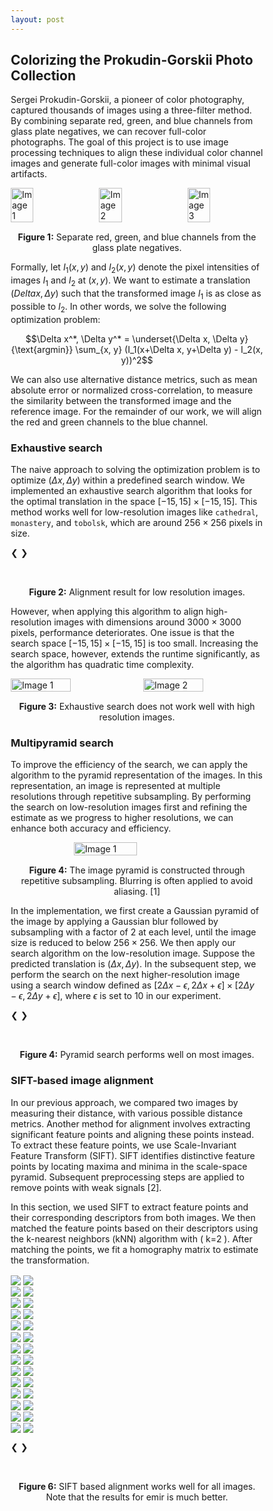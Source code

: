 ```yaml
---
layout: post
---
```


## Colorizing the Prokudin-Gorskii Photo Collection

Sergei Prokudin-Gorskii, a pioneer of color photography, captured thousands of images using a three-filter method. By combining separate red, green, and blue channels from glass plate negatives, we can recover full-color photographs. The goal of this project is to use image processing techniques to align these individual color channel images and generate full-color images with minimal visual artifacts.

<div style="display: flex; justify-content: space-between;">
  <img src="{{ site.baseurl }}/assets/images/red_raw.png" alt="Image 1" style="width: 30%; height: auto;">
  <img src="{{ site.baseurl }}/assets/images/green_raw.png" alt="Image 2" style="width: 30%; height: auto;">
  <img src="{{ site.baseurl }}/assets/images/blue_raw.png" alt="Image 3" style="width: 30%; height: auto;">
</div>
<p style="text-align: center; margin-top: 15px;"><strong>Figure 1:</strong> Separate red, green, and blue channels from the glass plate negatives.</p>

Formally, let $I_1(x, y)$ and $I_2(x, y)$ denote the pixel intensities of images $I_1$ and $I_2$ at $(x, y)$. We want to estimate a translation $(Delta x, \Delta y)$ such that the transformed image $I_1$ is as close as possible to $I_2$. In other words, we solve the following optimization problem:

$$\Delta x^*, \Delta y^* = \underset{\Delta x, \Delta y}{\text{argmin}} \sum_{x, y} (I_1(x+\Delta x, y+\Delta y) - I_2(x, y))^2$$

We can also use alternative distance metrics, such as mean absolute error or normalized cross-correlation, to measure the similarity between the transformed image and the reference image. For the remainder of our work, we will align the red and green channels to the blue channel.

### Exhaustive search

The naive approach to solving the optimization problem is to optimize $(\Delta x, \Delta y)$ within a predefined search window. We implemented an exhaustive search algorithm that looks for the optimal translation in the space $[-15, 15]\times [-15, 15]$. This method works well for low-resolution images like `cathedral`, `monastery`, and `tobolsk`, which are around $256\times 256$ pixels in size.

<head>
<meta name="viewport" content="width=device-width, initial-scale=1">
<style>
* {box-sizing: border-box}
.mySlides1 {display: none}
.mySlides2 {display: none}
img {vertical-align: middle;}

/* Slideshow container */
.slideshow-container {
  max-width: 1000px;
  position: relative;
  margin: auto;
}

/* Container for side-by-side images */
.image-container {
  display: flex;                /* Use flexbox to arrange images side by side */
  justify-content: space-between; /* Ensure equal space between images */
  align-items: center;          /* Center images vertically if they have different heights */
}

/* Style for each side-by-side image */
.side-by-side-image {
  width: 48%;                   /* Adjust width as needed (less than 50% to fit both images in one row) */
  height: auto;                 /* Maintain aspect ratio */
  border: 2px solid #ccc;       /* Border around each image */
  box-sizing: border-box;       /* Include border in width calculation */
}

/* Next & previous buttons */
.prev, .next {
  cursor: pointer;
  position: absolute;
  top: 50%;
  width: auto;
  padding: 16px;
  margin-top: -22px;
  color: white;
  font-weight: bold;
  font-size: 18px;
  transition: 0.6s ease;
  border-radius: 0 3px 3px 0;
  user-select: none;
}

/* Position the "next button" to the right */
.next {
  right: 0;
  border-radius: 3px 0 0 3px;
}

/* On hover, add a black background color with a little bit see-through */
.prev:hover, .next:hover {
  background-color: rgba(0,0,0,0.8);
}

/* The dots/bullets/indicators */
.dot1 {
  cursor: pointer;
  height: 15px;
  width: 15px;
  margin: 0 2px;
  background-color: #bbb;
  border-radius: 50%;
  display: inline-block;
  transition: background-color 0.6s ease;
}

.dot2 {
  cursor: pointer;
  height: 15px;
  width: 15px;
  margin: 0 2px;
  background-color: #bbb;
  border-radius: 50%;
  display: inline-block;
  transition: background-color 0.6s ease;
}

.dot3 {
  cursor: pointer;
  height: 15px;
  width: 15px;
  margin: 0 2px;
  background-color: #bbb;
  border-radius: 50%;
  display: inline-block;
  transition: background-color 0.6s ease;
}

.active, .dot:hover {
  background-color: #717171;
}

/* Fading animation */
.fade {
  animation-name: fade;
  animation-duration: 1.5s;
}

@keyframes fade {
  from {opacity: .4} 
  to {opacity: 1}
}
</style>
</head>

<div class="slideshow-container">

  <div class="mySlides1">
    <div class="image-container">
      <img src="{{ site.baseurl }}/assets/images/raw_cathedral.png" class="side-by-side-image">
      <img src="{{ site.baseurl }}/assets/images/mse_cathedral.png" class="side-by-side-image">
    </div>
  </div>

  <div class="mySlides1">
    <div class="image-container">
      <img src="{{ site.baseurl }}/assets/images/raw_monastery.png" class="side-by-side-image">
      <img src="{{ site.baseurl }}/assets/images/mse_monastery.png" class="side-by-side-image">
    </div>
  </div>

  <div class="mySlides1">
    <div class="image-container">
      <img src="{{ site.baseurl }}/assets/images/raw_tobolsk.png" class="side-by-side-image">
      <img src="{{ site.baseurl }}/assets/images/mse_tobolsk.png" class="side-by-side-image">
    </div>
  </div>

  <a class="prev" onclick="plusSlides(-1, 0)">❮</a>
  <a class="next" onclick="plusSlides(1, 0)">❯</a>

</div>
<br>

<div style="text-align:center">
  <span class="dot1" onclick="currentSlide(1, 0)"></span> 
  <span class="dot1" onclick="currentSlide(2, 0)"></span> 
  <span class="dot1" onclick="currentSlide(3, 0)"></span> 
</div>
<p style="text-align: center; margin-top: 15px;"><strong>Figure 2:</strong> Alignment result for low resolution images.</p>

However, when applying this algorithm to align high-resolution images with dimensions around $3000 \times 3000$ pixels, performance deteriorates. One issue is that the search space $[-15, 15] \times [-15, 15]$ is too small. Increasing the search space, however, extends the runtime significantly, as the algorithm has quadratic time complexity.

<div style="display: flex; justify-content: center; gap: 20px;">
  <img src="{{ site.baseurl }}/assets/images/raw_melons.jpg" alt="Image 1" style="width: 50%; height: auto;">
  <img src="{{ site.baseurl }}/assets/images/mse_melons.jpg" alt="Image 2" style="width: 50%; height: auto;">
</div>
<p style="text-align: center; margin-top: 15px;"><strong>Figure 3:</strong> Exhaustive search does not work well with high resolution images.</p>

### Multipyramid search

To improve the efficiency of the search, we can apply the algorithm to the pyramid representation of the images. In this representation, an image is represented at multiple resolutions through repetitive subsampling. By performing the search on low-resolution images first and refining the estimate as we progress to higher resolutions, we can enhance both accuracy and efficiency.

<div style="display: flex; justify-content: center;">
  <img src="{{ site.baseurl }}/assets/images/pyramid.png" alt="Image 1" style="width: 50%; height: auto;">
</div>
<p style="text-align: center; margin-top: 15px;"><strong>Figure 4:</strong> The image pyramid is constructed through repetitive subsampling. Blurring is often applied to avoid aliasing. [1]</p>

In the implementation, we first create a Gaussian pyramid of the image by applying a Gaussian blur followed by subsampling with a factor of 2 at each level, until the image size is reduced to below $256 \times 256$. We then apply our search algorithm on the low-resolution image. Suppose the predicted translation is $(\Delta x, \Delta y)$. In the subsequent step, we perform the search on the next higher-resolution image using a search window defined as $[2\Delta x - \epsilon, 2\Delta x + \epsilon] \times [2\Delta y - \epsilon, 2\Delta y + \epsilon]$, where $\epsilon$ is set to 10 in our experiment.

<div class="slideshow-container">
  <div class="mySlides2">
    <div class="image-container">
      <img src="{{ site.baseurl }}/assets/images/raw_cathedral.png" class="side-by-side-image">
      <img src="{{ site.baseurl }}/assets/images/pyramid_mse_cathedral.png" class="side-by-side-image">
    </div>
  </div>

  <div class="mySlides2">
    <div class="image-container">
      <img src="{{ site.baseurl }}/assets/images/raw_monastery.png" class="side-by-side-image">
      <img src="{{ site.baseurl }}/assets/images/pyramid_mse_monastery.png" class="side-by-side-image">
    </div>
  </div>

  <div class="mySlides2">
    <div class="image-container">
      <img src="{{ site.baseurl }}/assets/images/raw_tobolsk.png" class="side-by-side-image">
      <img src="{{ site.baseurl }}/assets/images/pyramid_mse_tobolsk.png" class="side-by-side-image">
    </div>
  </div>

  <div class="mySlides2">
    <div class="image-container">
      <img src="{{ site.baseurl }}/assets/images/raw_church.png" class="side-by-side-image">
      <img src="{{ site.baseurl }}/assets/images/pyramid_church.jpg" class="side-by-side-image">
    </div>
  </div>

  <div class="mySlides2">
    <div class="image-container">
      <img src="{{ site.baseurl }}/assets/images/raw_emir.png" class="side-by-side-image">
      <img src="{{ site.baseurl }}/assets/images/pyramid_emir.jpg" class="side-by-side-image">
    </div>
  </div>

  <div class="mySlides2">
    <div class="image-container">
      <img src="{{ site.baseurl }}/assets/images/raw_icon.png" class="side-by-side-image">
      <img src="{{ site.baseurl }}/assets/images/pyramid_icon.jpg" class="side-by-side-image">
    </div>
  </div>

  <div class="mySlides2">
    <div class="image-container">
      <img src="{{ site.baseurl }}/assets/images/raw_harvesters.png" class="side-by-side-image">
      <img src="{{ site.baseurl }}/assets/images/pyramid_harvesters.jpg" class="side-by-side-image">
    </div>
  </div>

  <div class="mySlides2">
    <div class="image-container">
      <img src="{{ site.baseurl }}/assets/images/raw_lady.png" class="side-by-side-image">
      <img src="{{ site.baseurl }}/assets/images/pyramid_lady.jpg" class="side-by-side-image">
    </div>
  </div>

  <div class="mySlides2">
    <div class="image-container">
      <img src="{{ site.baseurl }}/assets/images/raw_melons.jpg" class="side-by-side-image">
      <img src="{{ site.baseurl }}/assets/images/pyramid_melons.jpg" class="side-by-side-image">
    </div>
  </div>

  <div class="mySlides2">
    <div class="image-container">
      <img src="{{ site.baseurl }}/assets/images/raw_onion_church.png" class="side-by-side-image">
      <img src="{{ site.baseurl }}/assets/images/pyramid_onion_church.jpg" class="side-by-side-image">
    </div>
  </div>

  <div class="mySlides2">
    <div class="image-container">
      <img src="{{ site.baseurl }}/assets/images/raw_sculpture.png" class="side-by-side-image">
      <img src="{{ site.baseurl }}/assets/images/pyramid_sculpture.jpg" class="side-by-side-image">
    </div>
  </div>

  <div class="mySlides2">
    <div class="image-container">
      <img src="{{ site.baseurl }}/assets/images/raw_self_portrait.png" class="side-by-side-image">
      <img src="{{ site.baseurl }}/assets/images/pyramid_self_portrait.jpg" class="side-by-side-image">
    </div>
  </div>

  <div class="mySlides2">
    <div class="image-container">
      <img src="{{ site.baseurl }}/assets/images/raw_three_generations.png" class="side-by-side-image">
      <img src="{{ site.baseurl }}/assets/images/pyramid_three_generations.jpg" class="side-by-side-image">
    </div>
  </div>

  <div class="mySlides2">
    <div class="image-container">
      <img src="{{ site.baseurl }}/assets/images/raw_train.png" class="side-by-side-image">
      <img src="{{ site.baseurl }}/assets/images/pyramid_train.jpg" class="side-by-side-image">
    </div>
  </div>

  <a class="prev" onclick="plusSlides(-1, 1)">❮</a>
  <a class="next" onclick="plusSlides(1, 1)">❯</a>

</div>
<br>

<div style="text-align:center">
  <span class="dot2" onclick="currentSlide(1, 1)"></span> 
  <span class="dot2" onclick="currentSlide(2, 1)"></span> 
  <span class="dot2" onclick="currentSlide(3, 1)"></span> 
  <span class="dot2" onclick="currentSlide(4, 1)"></span> 
  <span class="dot2" onclick="currentSlide(5, 1)"></span> 
  <span class="dot2" onclick="currentSlide(6, 1)"></span> 
  <span class="dot2" onclick="currentSlide(7, 1)"></span> 
  <span class="dot2" onclick="currentSlide(8, 1)"></span> 
  <span class="dot2" onclick="currentSlide(9, 1)"></span> 
  <span class="dot2" onclick="currentSlide(10, 1)"></span> 
  <span class="dot2" onclick="currentSlide(11, 1)"></span> 
  <span class="dot2" onclick="currentSlide(12, 1)"></span> 
  <span class="dot2" onclick="currentSlide(13, 1)"></span> 
  <span class="dot2" onclick="currentSlide(14, 1)"></span> 
</div>
<p style="text-align: center; margin-top: 15px;"><strong>Figure 4:</strong> Pyramid search performs well on most images.</p>

### SIFT-based image alignment

In our previous approach, we compared two images by measuring their distance, with various possible distance metrics. Another method for alignment involves extracting significant feature points and aligning these points instead. To extract these feature points, we use Scale-Invariant Feature Transform (SIFT). SIFT identifies distinctive feature points by locating maxima and minima in the scale-space pyramid. Subsequent preprocessing steps are applied to remove points with weak signals [2].

In this section, we used SIFT to extract feature points and their corresponding descriptors from both images. We then matched the feature points based on their descriptors using the k-nearest neighbors (kNN) algorithm with \( k=2 \). After matching the points, we fit a homography matrix to estimate the transformation.

<div class="slideshow-container">

  <div class="mySlides3">
    <div class="image-container">
      <img src="{{ site.baseurl }}/assets/images/raw_cathedral.png" class="side-by-side-image">
      <img src="{{ site.baseurl }}/assets/images/resized_cathedral.jpg" class="side-by-side-image">
    </div>
  </div>

  <div class="mySlides3">
    <div class="image-container">
      <img src="{{ site.baseurl }}/assets/images/raw_monastery.png" class="side-by-side-image">
      <img src="{{ site.baseurl }}/assets/images/resized_monastery.jpg" class="side-by-side-image">
    </div>
  </div>

  <div class="mySlides3">
    <div class="image-container">
      <img src="{{ site.baseurl }}/assets/images/raw_tobolsk.png" class="side-by-side-image">
      <img src="{{ site.baseurl }}/assets/images/resized_tobolsk.jpg" class="side-by-side-image">
    </div>
  </div>

  <div class="mySlides3">
    <div class="image-container">
      <img src="{{ site.baseurl }}/assets/images/raw_church.png" class="side-by-side-image">
      <img src="{{ site.baseurl }}/assets/images/resized_church.jpg" class="side-by-side-image">
    </div>
  </div>

  <div class="mySlides3">
    <div class="image-container">
      <img src="{{ site.baseurl }}/assets/images/raw_emir.png" class="side-by-side-image">
      <img src="{{ site.baseurl }}/assets/images/resized_emir.jpg" class="side-by-side-image">
    </div>
  </div>

  <div class="mySlides3">
    <div class="image-container">
      <img src="{{ site.baseurl }}/assets/images/raw_icon.png" class="side-by-side-image">
      <img src="{{ site.baseurl }}/assets/images/resized_icon.jpg" class="side-by-side-image">
    </div>
  </div>

  <div class="mySlides3">
    <div class="image-container">
      <img src="{{ site.baseurl }}/assets/images/raw_harvesters.png" class="side-by-side-image">
      <img src="{{ site.baseurl }}/assets/images/resized_harvesters.jpg" class="side-by-side-image">
    </div>
  </div>

  <div class="mySlides3">
    <div class="image-container">
      <img src="{{ site.baseurl }}/assets/images/raw_lady.png" class="side-by-side-image">
      <img src="{{ site.baseurl }}/assets/images/resized_lady.jpg" class="side-by-side-image">
    </div>
  </div>

  <div class="mySlides3">
    <div class="image-container">
      <img src="{{ site.baseurl }}/assets/images/raw_melons.jpg" class="side-by-side-image">
      <img src="{{ site.baseurl }}/assets/images/resized_melons.jpg" class="side-by-side-image">
    </div>
  </div>

  <div class="mySlides3">
    <div class="image-container">
      <img src="{{ site.baseurl }}/assets/images/raw_onion_church.png" class="side-by-side-image">
      <img src="{{ site.baseurl }}/assets/images/resized_onion_church.jpg" class="side-by-side-image">
    </div>
  </div>

  <div class="mySlides3">
    <div class="image-container">
      <img src="{{ site.baseurl }}/assets/images/raw_sculpture.png" class="side-by-side-image">
      <img src="{{ site.baseurl }}/assets/images/resized_sculpture.jpg" class="side-by-side-image">
    </div>
  </div>

  <div class="mySlides3">
    <div class="image-container">
      <img src="{{ site.baseurl }}/assets/images/raw_self_portrait.png" class="side-by-side-image">
      <img src="{{ site.baseurl }}/assets/images/resized_self_portrait.jpg" class="side-by-side-image">
    </div>
  </div>

  <div class="mySlides3">
    <div class="image-container">
      <img src="{{ site.baseurl }}/assets/images/raw_three_generations.png" class="side-by-side-image">
      <img src="{{ site.baseurl }}/assets/images/resized_three_generations.jpg" class="side-by-side-image">
    </div>
  </div>

  <div class="mySlides3">
    <div class="image-container">
      <img src="{{ site.baseurl }}/assets/images/raw_train.png" class="side-by-side-image">
      <img src="{{ site.baseurl }}/assets/images/resized_train.jpg" class="side-by-side-image">
    </div>
  </div>

  <a class="prev" onclick="plusSlides(-1, 2)">❮</a>
  <a class="next" onclick="plusSlides(1, 2)">❯</a>
</div>
<br>

<div style="text-align:center">
  <span class="dot3" onclick="currentSlide(1, 2)"></span> 
  <span class="dot3" onclick="currentSlide(2, 2)"></span> 
  <span class="dot3" onclick="currentSlide(3, 2)"></span> 
  <span class="dot3" onclick="currentSlide(4, 2)"></span> 
  <span class="dot3" onclick="currentSlide(5, 2)"></span> 
  <span class="dot3" onclick="currentSlide(6, 2)"></span> 
  <span class="dot3" onclick="currentSlide(7, 2)"></span> 
  <span class="dot3" onclick="currentSlide(8, 2)"></span> 
  <span class="dot3" onclick="currentSlide(9, 2)"></span> 
  <span class="dot3" onclick="currentSlide(10, 2)"></span> 
  <span class="dot3" onclick="currentSlide(11, 2)"></span> 
  <span class="dot3" onclick="currentSlide(12, 2)"></span> 
  <span class="dot3" onclick="currentSlide(13, 2)"></span> 
  <span class="dot3" onclick="currentSlide(14, 2)"></span> 
</div>
<p style="text-align: center; margin-top: 15px;"><strong>Figure 6:</strong> SIFT based alignment works well for all images. Note that the results for emir is much better.</p>

<script>
let slideIndex = [1, 1, 1];
let slideId = ["mySlides1", "mySlides2", "mySlides3"]
showSlides(1, 0);
showSlides(1, 1);
showSlides(1, 2);

function currentSlide(n, no) {
  showSlides(slideIndex[no] = n, no);
}

function plusSlides(n, no) {
  showSlides(slideIndex[no] += n, no);
}

function showSlides(n, no) {
  let i;
  let slides = document.getElementsByClassName(slideId[no]);
  let dots = document.getElementsByClassName("dot" + (no + 1)); // Assuming you have separate dot classes for each slider
  
  if (n > slides.length) {slideIndex[no] = 1}    
  if (n < 1) {slideIndex[no] = slides.length}
  
  // Hide all slides for the specific slider
  for (i = 0; i < slides.length; i++) {
    slides[i].style.display = "none";  
  }
  
  // Remove "active" class from all dots for the specific slider
  for (i = 0; i < dots.length; i++) {
    dots[i].className = dots[i].className.replace(" active", "");
  }
  slides[slideIndex[no] - 1].style.display = "block";  
  dots[slideIndex[no] - 1].className += " active";
}
</script>


